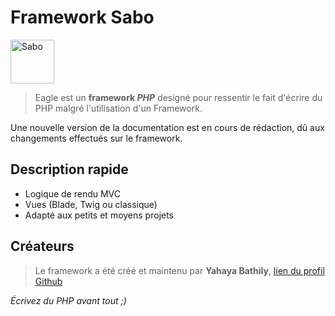 # Framework Sabo

<img 
    src="framework-icon.ico" 
    alt="Sabo"
    width="70"
/>

> Eagle est un **framework *PHP*** designé pour ressentir le fait d'écrire du PHP malgré l'utilisation d'un Framework.
>

<warning>Une nouvelle version de la documentation est en cours de rédaction, dû aux changements effectués sur le framework.</warning>

## Description rapide

- Logique de rendu MVC 
- Vues (Blade, Twig ou classique)
- Adapté aux petits et moyens projets

## Créateurs

> Le framework a été créé et maintenu par **Yahaya Bathily**, [lien du profil Github](https://github.com/yahvya)

*Écrivez du PHP avant tout ;)*

